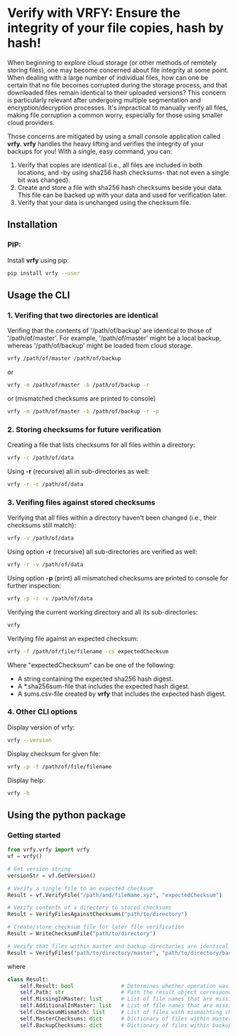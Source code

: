 ﻿# Verify with VRFY: Ensure the integrity of your file copies, hash by hash!

When beginning to explore cloud storage (or other methods of remotely storing files), one may become concerned about file integrity at some point. When dealing with a large number of individual files, how can one be certain that no file becomes corrupted during the storage process, and that downloaded files remain identical to their uploaded versions? This concern is particularly relevant after undergoing multiple segmentation and encryption/decryption processes. It's impractical to manually verify all files, making file corruption a common worry, especially for those using smaller cloud providers. 

Those concerns are mitigated by using a small console application called **vrfy**. **vrfy** handles the heavy lifting and verifies the integrity of your backups for you!
With a single, easy command, you can:

1. Verify that copies are identical (i.e., all files are included in both locations, and -by using sha256 hash checksums- that not even a single bit was changed).
2. Create and store a file with sha256 hash checksums beside your data. This file can be backed up with your data and used for verification later.
3. Verify that your data is unchanged using the checksum file.

## Installation
### PIP: 
Install **vrfy** using pip:
```bash
pip install vrfy --user
```
 
## Usage the CLI
### 1. Verifing that two directories are identical
Verifing that the contents of '/path/of/backup' are identical to those of '/path/of/master'. For example, '/path/of/master' might be a local backup, whereas '/path/of/backup' might be loaded from cloud storage. 
```bash
vrfy /path/of/master /path/of/backup
```
or
```bash
vrfy -m /path/of/master -b /path/of/backup -r
```
or (mismatched checksums are printed to console)
```bash
vrfy -m /path/of/master -b /path/of/backup -r -p
```

### 2. Storing checksums for future verification
Creating a file that lists checksums for all files within a directory:
```bash
vrfy -c /path/of/data
```
Using **-r** (recursive) all in sub-directories as well:
```bash
vrfy -r -c /path/of/data
```

### 3. Verifing files against stored checksums
Verifying that all files within a directory haven't been changed (i.e., their checksums still match):
```bash
vrfy -v /path/of/data
```
Using option **-r** (recursive) all sub-directories are verified as well:
```bash
vrfy -r -v /path/of/data
```
Using option **-p** (print) all mismatched checksums are printed to console for further inspection:
```bash
vrfy -p -r -v /path/of/data
```
Verifying the current working directory and all its sub-directories:
```bash
vrfy
```
Verifying file against an expected checksum:
```bash
vrfy -f /path/of/file/filename -cs expectedChecksum
```
Where "expectedChecksum" can be one of the following:
- A string containing the expected sha256 hash digest.
- A *.sha256sum-file that includes the expected hash digest.
- A sums.csv-file created by **vrfy** that includes the expected hash digest.

### 4. Other CLI options
Display version of vrfy:
```bash
vrfy --version
```
Display checksum for given file:
```bash
vrfy -p -f /path/of/file/filename
```
Display help:
```bash
vrfy -h
```

## Using the python package
### Getting started
```python
from vrfy.vrfy import vrfy
vf = vrfy()

# Get version string
versionStr = vf.GetVersion()

# Verify a single file to an expected checksum
Result = vf.VerifyFile("/path/and/fileName.xyz", "expectedChecksum")

# Verify contents of a directory to stored checksums
Result = VerifyFilesAgainstChecksums("path/to/directory")

# Create/store checksum file for later file verification
Result = WriteChecksumFile("path/to/directory")

# Verify that files within master and backup directories are identical
Result = VerifyFiles("path/to/directory/master", "path/to/directory/backup")
```
where
```python
class Result:
    self.Result: bool               # Determines whether operation was successful (True) or not (False).
    self.Path: str                  # Path the result object corresponds to. 
    self.MissingInMaster: list      # List of file names that are missing in master directory, but are included in backup / checksum list.
    self.AdditionalInMaster: list   # List of file names that are missing in backup directory / checksum list, but are included in master.
    self.ChecksumMismatch: list     # List of files with mismachting checksums.
    self.MasterChecksums: dict      # Dictionary of files within master directory and their checksums.
    self.BackupChecksums: dict      # Dictionary of files within backup directory and their checksums.
```